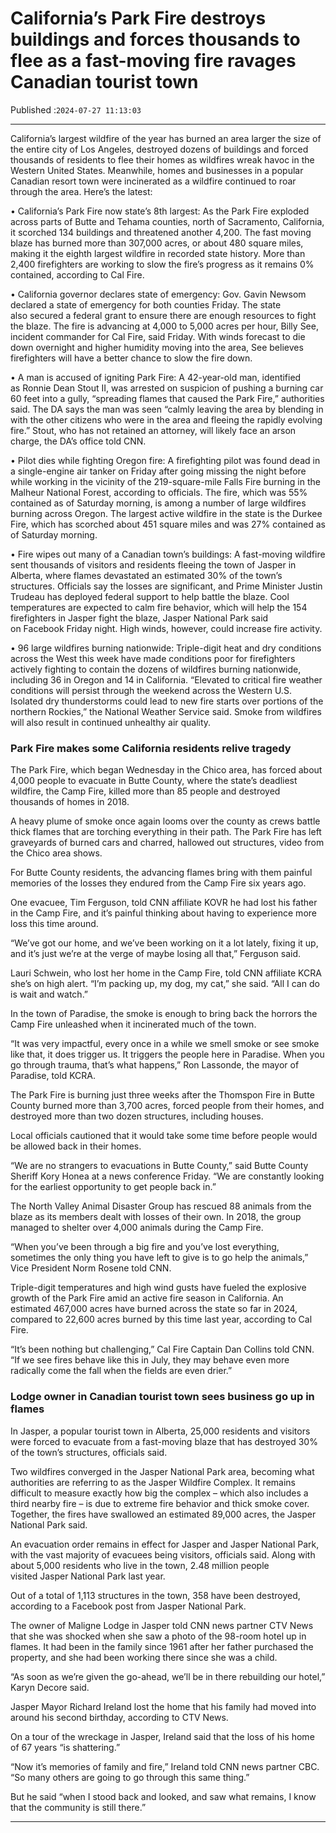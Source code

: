 # California’s Park Fire destroys buildings and forces thousands to flee as a fast-moving fire ravages Canadian tourist town

Published :`2024-07-27 11:13:03`

---

California’s largest wildfire of the year has burned an area larger the size of the entire city of Los Angeles, destroyed dozens of buildings and forced thousands of residents to flee their homes as wildfires wreak havoc in the Western United States. Meanwhile, homes and businesses in a popular Canadian resort town were incinerated as a wildfire continued to roar through the area. Here’s the latest:

• California’s Park Fire now state’s 8th largest: As the Park Fire exploded across parts of Butte and Tehama counties, north of Sacramento, California, it scorched 134 buildings and threatened another 4,200. The fast moving blaze has burned more than 307,000 acres, or about 480 square miles, making it the eighth largest wildfire in recorded state history. More than 2,400 firefighters are working to slow the fire’s progress as it remains 0% contained, according to Cal Fire.

• California governor declares state of emergency: Gov. Gavin Newsom declared a state of emergency for both counties Friday. The state also secured a federal grant to ensure there are enough resources to fight the blaze. The fire is advancing at 4,000 to 5,000 acres per hour, Billy See, incident commander for Cal Fire, said Friday. With winds forecast to die down overnight and higher humidity moving into the area, See believes firefighters will have a better chance to slow the fire down.

• A man is accused of igniting Park Fire: A 42-year-old man, identified as Ronnie Dean Stout II, was arrested on suspicion of pushing a burning car 60 feet into a gully, “spreading flames that caused the Park Fire,” authorities said. The DA says the man was seen “calmly leaving the area by blending in with the other citizens who were in the area and fleeing the rapidly evolving fire.” Stout, who has not retained an attorney, will likely face an arson charge, the DA’s office told CNN.

• Pilot dies while fighting Oregon fire: A firefighting pilot was found dead in a single-engine air tanker on Friday after going missing the night before while working in the vicinity of the 219-square-mile Falls Fire burning in the Malheur National Forest, according to officials. The fire, which was 55% contained as of Saturday morning, is among a number of large wildfires burning across Oregon. The largest active wildfire in the state is the Durkee Fire, which has scorched about 451 square miles and was 27% contained as of Saturday morning.

• Fire wipes out many of a Canadian town’s buildings: A fast-moving wildfire sent thousands of visitors and residents fleeing the town of Jasper in Alberta, where flames devastated an estimated 30% of the town’s structures. Officials say the losses are significant, and Prime Minister Justin Trudeau has deployed federal support to help battle the blaze. Cool temperatures are expected to calm fire behavior, which will help the 154 firefighters in Jasper fight the blaze, Jasper National Park said on Facebook Friday night. High winds, however, could increase fire activity.

• 96 large wildfires burning nationwide: Triple-digit heat and dry conditions across the West this week have made conditions poor for firefighters actively fighting to contain the dozens of wildfires burning nationwide, including 36 in Oregon and 14 in California. “Elevated to critical fire weather conditions will persist through the weekend across the Western U.S. Isolated dry thunderstorms could lead to new fire starts over portions of the northern Rockies,” the National Weather Service said. Smoke from wildfires will also result in continued unhealthy air quality.

### Park Fire makes some California residents relive tragedy

The Park Fire, which began Wednesday in the Chico area, has forced about 4,000 people to evacuate in Butte County, where the state’s deadliest wildfire, the Camp Fire, killed more than 85 people and destroyed thousands of homes in 2018.

A heavy plume of smoke once again looms over the county as crews battle thick flames that are torching everything in their path. The Park Fire has left graveyards of burned cars and charred, hallowed out structures, video from the Chico area shows.

For Butte County residents, the advancing flames bring with them painful memories of the losses they endured from the Camp Fire six years ago.

One evacuee, Tim Ferguson, told CNN affiliate KOVR he had lost his father in the Camp Fire, and it’s painful thinking about having to experience more loss this time around.

“We’ve got our home, and we’ve been working on it a lot lately, fixing it up, and it’s just we’re at the verge of maybe losing all that,” Ferguson said.

Lauri Schwein, who lost her home in the Camp Fire, told CNN affiliate KCRA she’s on high alert. “I’m packing up, my dog, my cat,” she said. “All I can do is wait and watch.”

In the town of Paradise, the smoke is enough to bring back the horrors the Camp Fire unleashed when it incinerated much of the town.

“It was very impactful, every once in a while we smell smoke or see smoke like that, it does trigger us. It triggers the people here in Paradise. When you go through trauma, that’s what happens,” Ron Lassonde, the mayor of Paradise, told KCRA.

The Park Fire is burning just three weeks after the Thomspon Fire in Butte County burned more than 3,700 acres, forced people from their homes, and destroyed more than two dozen structures, including houses.

Local officials cautioned that it would take some time before people would be allowed back in their homes.

“We are no strangers to evacuations in Butte County,” said Butte County Sheriff Kory Honea at a news conference Friday. “We are constantly looking for the earliest opportunity to get people back in.”

The North Valley Animal Disaster Group has rescued 88 animals from the blaze as its members dealt with losses of their own. In 2018, the group managed to shelter over 4,000 animals during the Camp Fire.

“When you’ve been through a big fire and you’ve lost everything, sometimes the only thing you have left to give is to go help the animals,” Vice President Norm Rosene told CNN.

Triple-digit temperatures and high wind gusts have fueled the explosive growth of the Park Fire amid an active fire season in California. An estimated 467,000 acres have burned across the state so far in 2024, compared to 22,600 acres burned by this time last year, according to Cal Fire.

“It’s been nothing but challenging,” Cal Fire Captain Dan Collins told CNN. “If we see fires behave like this in July, they may behave even more radically come the fall when the fields are even drier.”

### Lodge owner in Canadian tourist town sees business go up in flames

In Jasper, a popular tourist town in Alberta, 25,000 residents and visitors were forced to evacuate from a fast-moving blaze that has destroyed 30% of the town’s structures, officials said.

Two wildfires converged in the Jasper National Park area, becoming what authorities are referring to as the Jasper Wildfire Complex. It remains difficult to measure exactly how big the complex – which also includes a third nearby fire – is due to extreme fire behavior and thick smoke cover. Together, the fires have swallowed an estimated 89,000 acres, the Jasper National Park said.

An evacuation order remains in effect for Jasper and Jasper National Park, with the vast majority of evacuees being visitors, officials said. Along with about 5,000 residents who live in the town, 2.48 million people visited Jasper National Park last year.

Out of a total of 1,113 structures in the town, 358 have been destroyed, according to a Facebook post from Jasper National Park.

The owner of Maligne Lodge in Jasper told CNN news partner CTV News that she was shocked when she saw a photo of the 98-room hotel up in flames. It had been in the family since 1961 after her father purchased the property, and she had been working there since she was a child.

“As soon as we’re given the go-ahead, we’ll be in there rebuilding our hotel,” Karyn Decore said.

Jasper Mayor Richard Ireland lost the home that his family had moved into around his second birthday, according to CTV News.

On a tour of the wreckage in Jasper, Ireland said that the loss of his home of 67 years “is shattering.”

“Now it’s memories of family and fire,” Ireland told CNN news partner CBC. “So many others are going to go through this same thing.”

But he said “when I stood back and looked, and saw what remains, I know that the community is still there.”

---

